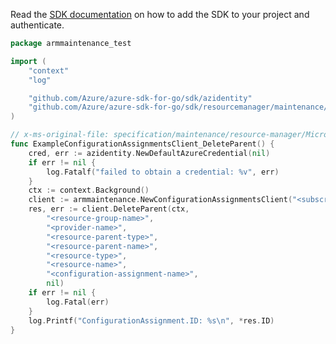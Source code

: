 Read the [SDK documentation](https://github.com/Azure/azure-sdk-for-go/blob/sdk%2Fresourcemanager%2Fmaintenance%2Farmmaintenance%2Fv0.1.0/sdk/resourcemanager/maintenance/armmaintenance/README.md) on how to add the SDK to your project and authenticate.

```go
package armmaintenance_test

import (
	"context"
	"log"

	"github.com/Azure/azure-sdk-for-go/sdk/azidentity"
	"github.com/Azure/azure-sdk-for-go/sdk/resourcemanager/maintenance/armmaintenance"
)

// x-ms-original-file: specification/maintenance/resource-manager/Microsoft.Maintenance/preview/2021-09-01-preview/examples/ConfigurationAssignments_DeleteParent.json
func ExampleConfigurationAssignmentsClient_DeleteParent() {
	cred, err := azidentity.NewDefaultAzureCredential(nil)
	if err != nil {
		log.Fatalf("failed to obtain a credential: %v", err)
	}
	ctx := context.Background()
	client := armmaintenance.NewConfigurationAssignmentsClient("<subscription-id>", cred, nil)
	res, err := client.DeleteParent(ctx,
		"<resource-group-name>",
		"<provider-name>",
		"<resource-parent-type>",
		"<resource-parent-name>",
		"<resource-type>",
		"<resource-name>",
		"<configuration-assignment-name>",
		nil)
	if err != nil {
		log.Fatal(err)
	}
	log.Printf("ConfigurationAssignment.ID: %s\n", *res.ID)
}
```
